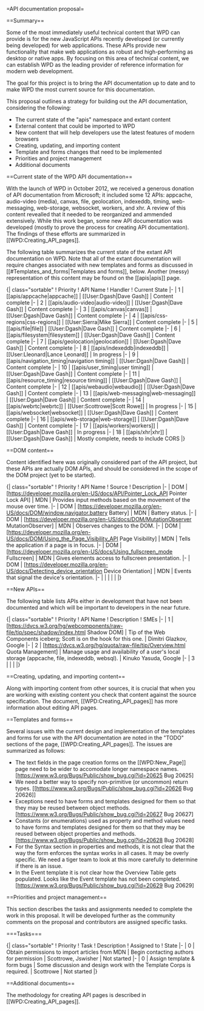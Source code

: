 =API documentation proposal=

==Summary==

Some of the most immediately useful technical content that WPD can provide is for the new JavaScript APIs recently developed (or currently being developed) for web applications. These APIs provide new functionality that make web applications as robust and high-performing as desktop or native apps. By focusing on this area of technical content, we can establish WPD as the leading provider of reference information for modern web development.

The goal for this project is to bring the API documentation up to date and to make WPD the most current source for this documentation.

This proposal outlines a strategy for building out the API documentation, considering the following:

* The current state of the "apis" namespace and extant content
* External content that could be imported to WPD
* New content that will help developers use the latest features of modern browsers
* Creating, updating, and importing content
* Template and forms changes that need to be implemented
* Priorities and project management
* Additional documents

==Current state of the WPD API documentation==

With the launch of WPD in October 2012, we received a generous donation of API documentation from Microsoft; it included some 12 APIs: appcache, audio-video (media), canvas, file, geolocation, indexeddb, timing, web-messaging, web-storage, websocket, workers, and xhr. A review of this content revealled that it needed to be reorganized and ammended extensively. While this work began, some new API documentation was developed (mostly to prove the process for creating API documentation). The findings of these efforts are summarized in [[WPD:Creating_API_pages]].

The following table summarizes the current state of the extant API documentation on WPD. Note that all of the extant documentation will require changes associated with new templates and forms as discussed in [[#Templates_and_forms|Templates and forms]], below. Another (messy) representation of this content may be found on the [[apis|apis]] page.

{| class="sortable"
! Priority
! API Name
! Handler
! Current State
|-
| 1
| [[apis/appcache|appcache]]
| [[User:Dgash|Dave Gash]]
| Content complete
|-
| 2
| [[apis/audio-video|audio-video]]
| [[User:Dgash|Dave Gash]]
| Content complete
|-
| 3
| [[apis/canvas|canvas]]
| [[User:Dgash|Dave Gash]]
| Content complete
|-
| 4
| [[apis/css-regions|css-regions]]
| [[User:Sierra|Mike Sierra]]
| Content complete
|-
| 5
| [[apis/file|file]]
| [[User:Dgash|Dave Gash]]
| Content complete
|-
| 6
| [[apis/filesystem|filesystem]]
| [[User:Dgash|Dave Gash]]
| Content complete
|-
| 7
| [[apis/geolocation|geolocation]]
| [[User:Dgash|Dave Gash]]
| Content complete
|-
| 8
| [[apis/indexeddb|indexeddb]]
| [[User:Lleonard|Lance Leonard]]
| In progress
|-
| 9
| [[apis/navigation_timing|navigation timing]]
| [[User:Dgash|Dave Gash]]
| Content complete
|-
| 10
| [[apis/user_timing|user timing]]
| [[User:Dgash|Dave Gash]]
| Content complete
|-
| 11
| [[apis/resource_timing|resource timing]]
| [[User:Dgash|Dave Gash]]
| Content complete
|-
| 12
| [[apis/webaudio|webaudio]]
| [[User:Dgash|Dave Gash]]
| Content complete
|-
| 13
| [[apis/web-messaging|web-messaging]]
| [[User:Dgash|Dave Gash]]
| Content complete
|-
| 14
| [[apis/webrtc|webrtc]]
| [[User:Scottrowe|Scott Rowe]]
| In progress
|-
| 15
| [[apis/websocket|websocket]]
| [[User:Dgash|Dave Gash]]
| Content complete
|-
| 16
| [[apis/web-storage|web-storage]]
| [[User:Dgash|Dave Gash]]
| Content complete
|-
| 17
| [[apis/workers|workers]]
| [[User:Dgash|Dave Gash]]
| In progress
|-
| 18
| [[apis/xhr|xhr]]
| [[User:Dgash|Dave Gash]]
| Mostly complete, needs to include CORS
|}

==DOM content==

Content identified here was originally considered part of the API project, but these APIs are actually DOM APIs, and should be considered in the scope of the DOM project (yet to be started).

{| class="sortable"
! Priority
! API Name
! Source
! Description
|-
| DOM
| [https://developer.mozilla.org/en-US/docs/API/Pointer_Lock_API Pointer Lock API]
| MDN
| Provides input methods based on the movement of the mouse over time.
|-
| DOM
| [https://developer.mozilla.org/en-US/docs/DOM/window.navigator.battery Battery]
| MDN
| Battery status.
|-
| DOM
| [https://developer.mozilla.org/en-US/docs/DOM/MutationObserver MutationObserver]
| MDN
| Observes changes to the DOM.
|-
| DOM
| [https://developer.mozilla.org/en-US/docs/DOM/Using_the_Page_Visibility_API Page Visibility]
| MDN
| Tells the application if a page is in focus.
|-
| DOM
| [https://developer.mozilla.org/en-US/docs/Using_fullscreen_mode Fullscreen]
| MDN
| Gives elements access to fullscreen presentation.
|-
| DOM
| [https://developer.mozilla.org/en-US/docs/Detecting_device_orientation Device Orientation]
| MDN
| Events that signal the device's orientation.
|-
| 
| 
| 
| 
| 
|}

==New APIs==

The following table lists APIs either in development that have not been documented and which will be important to developers in the near future.

{| class="sortable"
! Priority
! API Name
! Description
! SMEs
|-
| 1
| [https://dvcs.w3.org/hg/webcomponents/raw-file/tip/spec/shadow/index.html Shadow DOM]
| Tip of the Web Components iceberg; Scott is on the hook for this one.
| Dimitri Glazkov, Google
|-
| 2
| [https://dvcs.w3.org/hg/quota/raw-file/tip/Overview.html Quota Management]
| Manage usage and availability of a user's local storage (appcache, file, indexeddb, websql).
| Kinuko Yasuda, Google
|-
| 3
| 
| 
|
|}

==Creating, updating, and importing content==

Along with importing content from other sources, it is crucial that when you are working with existing content you check that content against the source specification. The document, [[WPD:Creating_API_pages]] has more information about editing API pages. 

==Templates and forms==

Several issues with the current design and implementation of the templates and forms for use with the API documentation are noted in the "TODO" sections of the page, [[WPD:Creating_API_pages]]. The issues are summarized as follows:

* The text fields in the page creation forms on the [[WPD:New_Page]] page need to be wider to accomodate longer namespace names. [https://www.w3.org/Bugs/Public/show_bug.cgi?id=20625 Bug 20625]
* We need a better way to specify non-primitive (or uncommon) return types. [[https://www.w3.org/Bugs/Public/show_bug.cgi?id=20626 Bug 20626]]
* Exceptions need to have forms and templates designed for them so that they may be reused between object methods. [https://www.w3.org/Bugs/Public/show_bug.cgi?id=20627 Bug 20627]
* Constants (or enumerations) used as property and method values need to have forms and templates designed for them so that they may be reused between object properties and methods. [https://www.w3.org/Bugs/Public/show_bug.cgi?id=20628 Bug 20628]
* For the Syntax section in properties and methods, it is not clear that the way the form enforces the syntax works in all cases. It may be overly specific. We need a tiger team to look at this more carefully to determine if there is an issue.
* In the Event template it is not clear how the Overview Table gets populated. Looks like the Event template has not been completed. [https://www.w3.org/Bugs/Public/show_bug.cgi?id=20629 Bug 20629]

==Priorities and project management==

This section describes the tasks and assignments needed to complete the work in this proposal. It will be developed further as the community comments on the proposal and contributors are assigned specific tasks.

===Tasks===

{| class="sortable"
! Priority
! Task
! Description
! Assigned to
! State
|-
| 0
| Obtain permissions to import articles from MDN
| Begin contacting authors for permission
| Scottrowe, Jswisher
| Not started
|-
| 0
| Assign template & form bugs
| Some discussion and design work with the Template Corps is required.
| Scottrowe
| Not started
|}

==Additional documents==

The methodology for creating API pages is described in [[WPD:Creating_API_pages]].